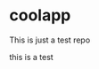 # coolapp
This is just a test repo



this is a test
<html lang="ru" style="--doc-scrollbar-width: 12px; --doc-scrollbar-height: 0px;"><head>
    <meta charset="utf-8">
        <title>YCDESIGN-9192: [SourceCraft] Иконки компонентов @ Трекер</title>
        <link href="https://yastatic.net/s3/cloud/tracker/static/freeze/js/runtime.f46e5346.js" crossorigin="anonymous" as="script" nonce="" rel="preload">
<link href="https://yastatic.net/s3/cloud/tracker/static/freeze/js/vendors.0f91513b.js" crossorigin="anonymous" as="script" nonce="" rel="preload">
<link href="https://yastatic.net/s3/cloud/tracker/static/freeze/js/48648.037832a4.js" crossorigin="anonymous" as="script" nonce="" rel="preload">
